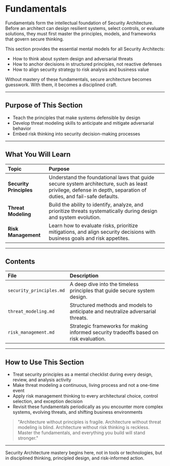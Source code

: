# Fundamentals

Fundamentals form the intellectual foundation of Security Architecture. Before an architect can design resilient systems, select controls, or evaluate solutions, they must first master the principles, models, and frameworks that govern secure thinking.

This section provides the essential mental models for all Security Architects:
- How to think about system design and adversarial threats
- How to anchor decisions in structured principles, not reactive defenses
- How to align security strategy to risk analysis and business value

Without mastery of these fundamentals, secure architecture becomes guesswork. With them, it becomes a disciplined craft.

---

## Purpose of This Section

- Teach the principles that make systems defensible by design
- Develop threat modeling skills to anticipate and mitigate adversarial behavior
- Embed risk thinking into security decision-making processes

---

## What You Will Learn

| Topic | Purpose |
|:------|:--------|
| **Security Principles** | Understand the foundational laws that guide secure system architecture, such as least privilege, defense in depth, separation of duties, and fail-safe defaults. |
| **Threat Modeling** | Build the ability to identify, analyze, and prioritize threats systematically during design and system evolution. |
| **Risk Management** | Learn how to evaluate risks, prioritize mitigations, and align security decisions with business goals and risk appetites. |

---

## Contents

| File | Description |
|:-----|:------------|
| `security_principles.md` | A deep dive into the timeless principles that guide secure system design. |
| `threat_modeling.md` | Structured methods and models to anticipate and neutralize adversarial threats. |
| `risk_management.md` | Strategic frameworks for making informed security tradeoffs based on risk evaluation. |

---

## How to Use This Section

- Treat security principles as a mental checklist during every design, review, and analysis activity
- Make threat modeling a continuous, living process and not a one-time event
- Apply risk management thinking to every architectural choice, control selection, and exception decision
- Revisit these fundamentals periodically as you encounter more complex systems, evolving threats, and shifting business environments

> "Architecture without principles is fragile. Architecture without threat modeling is blind. Architecture without risk thinking is reckless. Master the fundamentals, and everything you build will stand stronger."

---

Security Architecture mastery begins here, not in tools or technologies, but in disciplined thinking, principled design, and risk-informed action.
